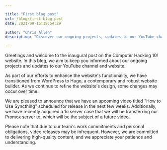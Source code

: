 ```yaml
---

title: "First blog post"
url: /blog/first-blog-post
date: 2021-09-15T19:54:29

author: "Chris Allen"
description: "Discover our ongoing projects, updates to our YouTube channel, and valuable insights on how to use Syncthing, all delivered by our team of experts."

---
```

Greetings and welcome to the inaugural post on the Computer Hacking 101 website. In this blog, we aim to keep you informed about our ongoing projects and updates to our YouTube channel and website.

As part of our efforts to enhance the website's functionality, we have transitioned from WordPress to Hugo, a contemporary and robust website builder. As we continue to refine the website's design, some changes may occur over time.

We are pleased to announce that we have an upcoming video titled "How to Use Syncthing" scheduled for release in the next few weeks. Additionally, we have recently acquired a 1u server case that we will be transferring our Promox server to, which will be the subject of a future video.

Please note that due to our team's work commitments and personal obligations, video releases may be infrequent. However, we are committed to delivering high-quality content, and we appreciate your patience and understanding.
